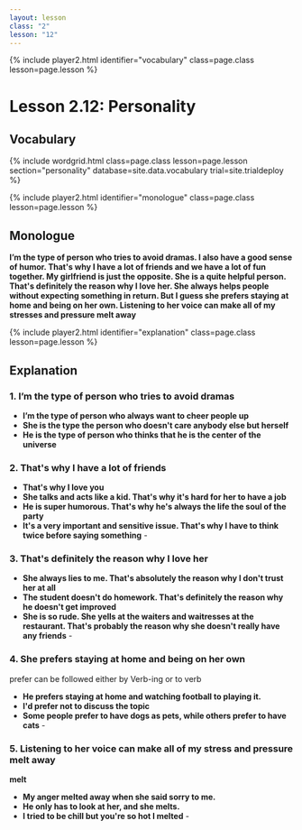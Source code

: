 ```yaml
---
layout: lesson
class: "2"
lesson: "12"	
---
```



{% include player2.html identifier="vocabulary" class=page.class lesson=page.lesson %}
# Lesson 2.12: Personality



## Vocabulary

{% include wordgrid.html 
    class=page.class 
    lesson=page.lesson 
    section="personality"
    database=site.data.vocabulary 
    trial=site.trialdeploy %}



{% include player2.html identifier="monologue" class=page.class lesson=page.lesson %}
## Monologue

**I’m the type of person who tries to avoid dramas. I also have a good sense of humor. That's why I have a lot of friends and we have a lot of fun together. My girlfriend is just the opposite. She is a quite helpful person. That's definitely the reason why I love her. She always helps people without expecting something in return. But I guess she prefers staying at home and being on her own. Listening to her voice can make all of my stresses and pressure melt away** 
 
{% include player2.html identifier="explanation" class=page.class lesson=page.lesson %}
## Explanation


### 1. I’m the type of person who tries to avoid dramas 
- **I’m the type of person who always want to cheer people up**
- **She is the type the person who doesn't care anybody else but herself**
- **He is the type of person who thinks that he is the center of the universe** 


### 2. That's why I have a lot of friends
- **That's why I love you**
- **She talks and acts like a kid. That's why it's hard for her to have a job**
- **He is super humorous. That's why he's always the life the soul of the party**
- **It's a very important and sensitive issue. That's why I have to think twice before saying something** - 


### 3. That's definitely the reason why I love her 
- **She always lies to me. That's absolutely the reason why I don't trust her at all**
- **The student doesn't do homework. That's definitely the reason why he doesn't get improved**
- **She is so rude. She yells at the waiters and waitresses at the restaurant. That's probably the reason why she doesn't really have any friends** - 


### 4. She prefers staying at home and being on her own
prefer can be followed either by Verb-ing or  to verb
- **He prefers staying at home and watching football to playing it.**
- **I'd prefer not to discuss the topic**
- **Some people prefer to have dogs as pets, while others prefer to have cats** - 


### 5. Listening to her voice can make all of my stress and pressure melt away 
**melt**
- **My anger melted away when she said sorry to me.**
- **He only has to look at her, and she melts.**
- **I tried to be chill but you're so hot I melted** - 




